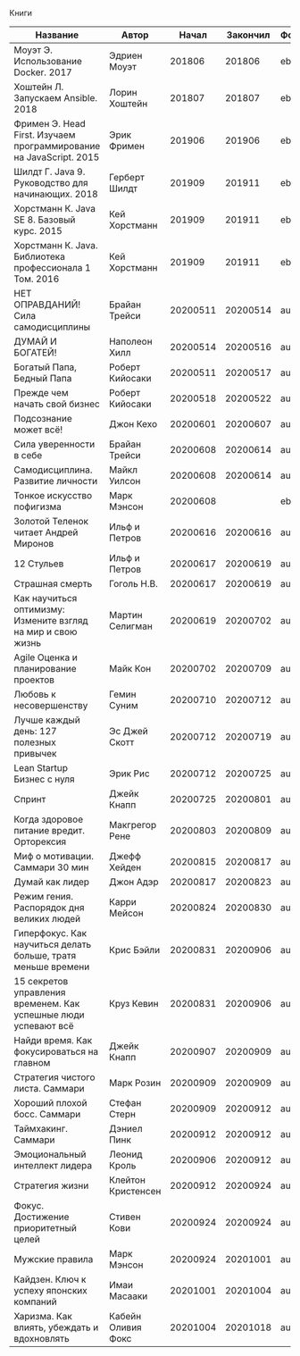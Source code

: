Книги

| Название                                                           | Автор              | Начал    | Закончил | Формат | Оценка |
| ------------------------------------------------------------------ | ------------------ | -------- | -------- | ------ | ------ |
| Моуэт Э. Использование Docker. 2017                                | Эдриен Моуэт       | 201806   | 201806   | ebook  | 3      |
| Хоштейн Л. Запускаем Ansible. 2018                                 | Лорин Хоштейн      | 201807   | 201807   | ebook  | 3      |
| Фримен Э. Head First. Изучаем программирование на JavaScript. 2015 | Эрик Фримен        | 201906   | 201906   | ebook  | 4      |
| Шилдт Г. Java 9. Руководство для начинающих. 2018                  | Герберт Шилдт      | 201909   | 201911   | ebook  | 4      |
| Хорстманн К. Java SE 8. Базовый курс. 2015                         | Кей Хорстманн      | 201909   | 201911   | ebook  | 4      |
| Хорстманн К. Java. Библиотека профессионала 1 Том. 2016            | Кей Хорстманн      | 201909   | 201911   | ebook  | 4      |
| НЕТ ОПРАВДАНИЙ! Сила самодисциплины                                | Брайан Трейси      | 20200511 | 20200514 | audio  | 4      |
| ДУМАЙ И БОГАТЕЙ!                                                   | Наполеон Хилл      | 20200514 | 20200516 | audio  | 5      |
| Богатый Папа, Бедный Папа                                          | Роберт Кийосаки    | 20200511 | 20200517 | audio  | 5      |
| Прежде чем начать свой бизнес                                      | Роберт Кийосаки    | 20200518 | 20200522 | audio  | 5      |
| Подсознание может всё!                                             | Джон Кехо          | 20200601 | 20200607 | audio  | 3      |
| Сила уверенности в себе                                            | Брайан Трейси      | 20200608 | 20200614 | audio  | 4      |
| Самодисциплина. Развитие личности                                  | Майкл Уилсон       | 20200608 | 20200614 | audio  | 4      |
| Тонкое искусство пофигизма                                         | Марк Мэнсон        | 20200608 |          | ebook  | 3      |
| Золотой Теленок читает Андрей Миронов                              | Ильф и Петров      | 20200616 | 20200616 | audio  | 5      |
| 12 Стульев                                                         | Ильф и Петров      | 20200617 | 20200619 | audio  | 5      |
| Страшная смерть                                                    | Гоголь Н.В.        | 20200617 | 20200619 | audio  | 2      |
| Как научиться оптимизму: Измените взгляд на мир и свою жизнь       | Мартин Селигман    | 20200619 | 20200702 | audio  | 4      |
| Agile Оценка и планирование проектов                               | Майк Кон           | 20200702 | 20200709 | audio  | 3      |
| Любовь к несовершенству                                            | Гемин Суним        | 20200710 | 20200712 | audio  | 3      |
| Лучше каждый день: 127 полезных привычек                           | Эс Джей Скотт      | 20200712 | 20200719 | audio  | 3      |
| Lean Startup Бизнес с нуля                                         | Эрик Рис           | 20200712 | 20200725 | audio  | 4      |
| Спринт                                                             | Джейк Кнапп        | 20200725 | 20200801 | audio  | 3      |
| Когда здоровое питание вредит. Орторексия                          | Макгрегор Рене     | 20200803 | 20200809 | audio  | 3      |
| Миф о мотивации. Саммари 30 мин                                    | Джефф Хейден       | 20200815 | 20200817 | audio  | 3      |
| Думай как лидер                                                    | Джон Адэр          | 20200817 | 20200823 | audio  | 4      |
| Режим гения. Распорядок дня великих людей                          | Карри Мейсон       | 20200824 | 20200830 | audio  | 3      |
| Гиперфокус. Как научиться делать больше, тратя меньше времени      | Крис Бэйли         | 20200831 | 20200906 | audio  | 4      |
| 15 секретов управления временем. Как успешные люди успевают всё    | Круз Кевин         | 20200831 | 20200906 | audio  | 4      |
| Найди время. Как фокусироваться на главном                         | Джейк Кнапп        | 20200907 | 20200909 | audio  | 4      |
| Стратегия чистого листа. Саммари                                   | Марк Розин         | 20200909 | 20200909 | audio  | 4      |
| Хороший плохой босс. Саммари                                       | Стефан Стерн       | 20200909 | 20200912 | audio  | 3      |
| Таймхакинг. Саммари                                                | Дэниел Пинк        | 20200912 | 20200912 | audio  | 3      |
| Эмоциональный интеллект лидера                                     | Леонид Кроль       | 20200906 | 20200912 | audio  | 3      |
| Стратегия жизни                                                    | Клейтон Кристенсен | 20200912 | 20200924 | audio  | 4      |
| Фокус. Достижение приоритетный целей                               | Стивен Кови        | 20200924 | 20200924 | audio  | 5      |
| Мужские правила                                                    | Марк Мэнсон        | 20200924 | 20201001 | audio  | 4      |
| Кайдзен. Ключ к успеху японских компаний                           | Имаи Масааки       | 20201001 | 20201004 | audio  | 3      |
| Харизма. Как влиять, убеждать и вдохновлять                        | Кабейн Оливия Фокс | 20201004 | 20201018 | audio  | 4      |
